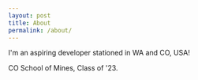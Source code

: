 ```yaml
---
layout: post
title: About
permalink: /about/
---
```


I'm an aspiring developer stationed in WA and CO, USA!

CO School of Mines, Class of '23.
